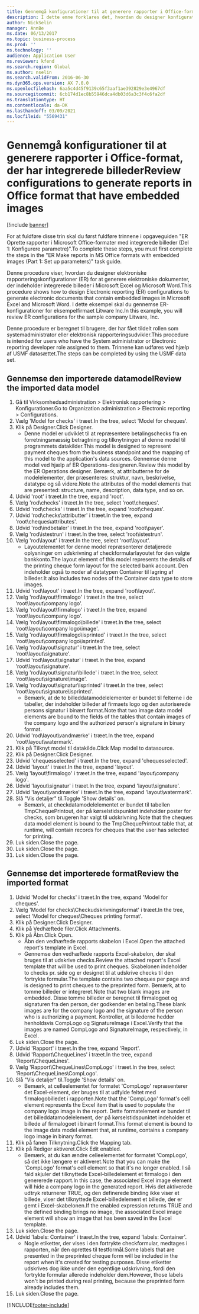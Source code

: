 ```yaml
---
title: Gennemgå konfigurationer til at generere rapporter i Office-format, der har integrerede billeder
description: I dette emne forklares det, hvordan du designer konfigurationer af rapportering for at generere elektroniske dokumenter med integrerede billeder. (Del 1 – Konfigurere parametre).
author: NickSelin
manager: AnnBe
ms.date: 06/13/2017
ms.topic: business-process
ms.prod: ''
ms.technology: ''
audience: Application User
ms.reviewer: kfend
ms.search.region: Global
ms.author: nselin
ms.search.validFrom: 2016-06-30
ms.dyn365.ops.version: AX 7.0.0
ms.openlocfilehash: 6aa5c4d45f9139c65f3aaf1ae392829e3e4967df
ms.sourcegitcommit: 6cb174d1ec8b55946dca4db03d6a3c3f4c6fa2df
ms.translationtype: HT
ms.contentlocale: da-DK
ms.lasthandoff: 03/09/2021
ms.locfileid: "5569431"
---
```

# <a name="review-configurations-to-generate-reports-in-office-format-that-have-embedded-images"></a><span data-ttu-id="89543-104">Gennemgå konfigurationer til at generere rapporter i Office-format, der har integrerede billeder</span><span class="sxs-lookup"><span data-stu-id="89543-104">Review configurations to generate reports in Office format that have embedded images</span></span>

[!include [banner](../../includes/banner.md)]

<span data-ttu-id="89543-105">For at fuldføre disse trin skal du først fuldføre trinnene i opgaveguiden "ER Oprette rapporter i Microsoft Office-formater med integrerede billeder (Del 1: Konfigurere parametre)".</span><span class="sxs-lookup"><span data-stu-id="89543-105">To complete these steps, you must first complete the steps in the "ER Make reports in MS Office formats with embedded images (Part 1: Set up parameters)" task guide.</span></span>

<span data-ttu-id="89543-106">Denne procedure viser, hvordan du designer elektroniske rapporteringskonfigurationer (ER) for at generere elektroniske dokumenter, der indeholder integrerede billeder i Microsoft Excel og Microsoft Word.</span><span class="sxs-lookup"><span data-stu-id="89543-106">This procedure shows how to design Electronic reporting (ER) configurations to generate electronic documents that contain embedded images in Microsoft Excel and Microsoft Word.</span></span> <span data-ttu-id="89543-107">I dette eksempel skal du gennemse ER-konfigurationer for eksempelfirmaet Litware Inc.</span><span class="sxs-lookup"><span data-stu-id="89543-107">In this example, you will review ER configurations for the sample company Litware, Inc.</span></span> 

<span data-ttu-id="89543-108">Denne procedure er beregnet til brugere, der har fået tildelt rollen som systemadministrator eller elektronisk rapporteringsudvikler.</span><span class="sxs-lookup"><span data-stu-id="89543-108">This procedure is intended for users who have the System administrator or Electronic reporting developer role assigned to them.</span></span> <span data-ttu-id="89543-109">Trinnene kan udføres ved hjælp af USMF datasættet.</span><span class="sxs-lookup"><span data-stu-id="89543-109">The steps can be completed by using the USMF data set.</span></span>


## <a name="review-the-imported-data-model"></a><span data-ttu-id="89543-110">Gennemse den importerede datamodel</span><span class="sxs-lookup"><span data-stu-id="89543-110">Review the imported data model</span></span>
1. <span data-ttu-id="89543-111">Gå til Virksomhedsadministration > Elektronisk rapportering > Konfigurationer.</span><span class="sxs-lookup"><span data-stu-id="89543-111">Go to Organization administration > Electronic reporting > Configurations.</span></span>
2. <span data-ttu-id="89543-112">Vælg 'Model for checks' i træet.</span><span class="sxs-lookup"><span data-stu-id="89543-112">In the tree, select 'Model for cheques'.</span></span>
3. <span data-ttu-id="89543-113">Klik på Designer.</span><span class="sxs-lookup"><span data-stu-id="89543-113">Click Designer.</span></span>
    * <span data-ttu-id="89543-114">Denne model er udviklet til at repræsentere betalingschecks fra en forretningsmæssig betragtning og tilknytningen af denne model til programmets datakilder.</span><span class="sxs-lookup"><span data-stu-id="89543-114">This model is designed to represent payment cheques from the business standpoint and the mapping of this model to the application's data sources.</span></span> <span data-ttu-id="89543-115">Gennemse denne model ved hjælp af ER Operations-designeren.</span><span class="sxs-lookup"><span data-stu-id="89543-115">Review this model by the ER Operations designer.</span></span> <span data-ttu-id="89543-116">Bemærk, at attributterne for de modelelementer, der præsenteres: struktur, navn, beskrivelse, datatype og så videre.</span><span class="sxs-lookup"><span data-stu-id="89543-116">Note the attributes of the model elements that are presented: structure, name, description, data type, and so on.</span></span>   
4. <span data-ttu-id="89543-117">Udvid 'root' i træet.</span><span class="sxs-lookup"><span data-stu-id="89543-117">In the tree, expand 'root'.</span></span>
5. <span data-ttu-id="89543-118">Vælg 'rod\checks' i træet.</span><span class="sxs-lookup"><span data-stu-id="89543-118">In the tree, select 'root\cheques'.</span></span>
6. <span data-ttu-id="89543-119">Udvid 'rod\checks' i træet.</span><span class="sxs-lookup"><span data-stu-id="89543-119">In the tree, expand 'root\cheques'.</span></span>
7. <span data-ttu-id="89543-120">Udvid 'rod\checks\attributter' i træet.</span><span class="sxs-lookup"><span data-stu-id="89543-120">In the tree, expand 'root\cheques\attributes'.</span></span>
8. <span data-ttu-id="89543-121">Udvid 'rod\indbetaler' i træet.</span><span class="sxs-lookup"><span data-stu-id="89543-121">In the tree, expand 'root\payer'.</span></span>
9. <span data-ttu-id="89543-122">Vælg 'rod\istestrun' i træet.</span><span class="sxs-lookup"><span data-stu-id="89543-122">In the tree, select 'root\istestrun'.</span></span>
10. <span data-ttu-id="89543-123">Vælg 'rod\layout' i træet.</span><span class="sxs-lookup"><span data-stu-id="89543-123">In the tree, select 'root\layout'.</span></span>
    * <span data-ttu-id="89543-124">Layoutelementet for denne model repræsenterer detaljerede oplysninger om udskrivning af checkformularlayoutet for den valgte bankkonto.</span><span class="sxs-lookup"><span data-stu-id="89543-124">The layout element of this model represents the details of the printing cheque form layout for the selected bank account.</span></span> <span data-ttu-id="89543-125">Den indeholder også to noder af datatypen Container til lagring af billeder.</span><span class="sxs-lookup"><span data-stu-id="89543-125">It also includes two nodes of the Container data type to store images.</span></span>   
11. <span data-ttu-id="89543-126">Udvid 'rod\layout' i træet.</span><span class="sxs-lookup"><span data-stu-id="89543-126">In the tree, expand 'root\layout'.</span></span>
12. <span data-ttu-id="89543-127">Vælg 'rod\layout\firmalogo' i træet.</span><span class="sxs-lookup"><span data-stu-id="89543-127">In the tree, select 'root\layout\company logo'.</span></span>
13. <span data-ttu-id="89543-128">Vælg 'rod\layout\firmalogo' i træet.</span><span class="sxs-lookup"><span data-stu-id="89543-128">In the tree, expand 'root\layout\company logo'.</span></span>
14. <span data-ttu-id="89543-129">Vælg 'rod\layout\firmalogo\billede' i træet.</span><span class="sxs-lookup"><span data-stu-id="89543-129">In the tree, select 'root\layout\company logo\image'.</span></span>
15. <span data-ttu-id="89543-130">Vælg 'rod\layout\firmalogo\isprinted' i træet.</span><span class="sxs-lookup"><span data-stu-id="89543-130">In the tree, select 'root\layout\company logo\isprinted'.</span></span>
16. <span data-ttu-id="89543-131">Vælg 'rod\layout\signatur' i træet.</span><span class="sxs-lookup"><span data-stu-id="89543-131">In the tree, select 'root\layout\signature'.</span></span>
17. <span data-ttu-id="89543-132">Udvid 'rod\layout\signatur' i træet.</span><span class="sxs-lookup"><span data-stu-id="89543-132">In the tree, expand 'root\layout\signature'.</span></span>
18. <span data-ttu-id="89543-133">Vælg 'rod\layout\signatur\billede' i træet.</span><span class="sxs-lookup"><span data-stu-id="89543-133">In the tree, select 'root\layout\signature\image'.</span></span>
19. <span data-ttu-id="89543-134">Vælg 'rod\layout\signatur\isprinted' i træet.</span><span class="sxs-lookup"><span data-stu-id="89543-134">In the tree, select 'root\layout\signature\isprinted'.</span></span>
    * <span data-ttu-id="89543-135">Bemærk, at de to billeddatamodelelementer er bundet til felterne i de tabeller, der indeholder billeder af firmaets logo og den autoriserede persons signatur i binært format.</span><span class="sxs-lookup"><span data-stu-id="89543-135">Note that two image data model elements are bound to the fields of the tables that contain images of the company logo and the authorized person's signature in binary format.</span></span>  
20. <span data-ttu-id="89543-136">Udvid 'rod\layout\vandmærke' i træet.</span><span class="sxs-lookup"><span data-stu-id="89543-136">In the tree, expand 'root\layout\watermark'.</span></span>
21. <span data-ttu-id="89543-137">Klik på Tilknyt model til datakilde.</span><span class="sxs-lookup"><span data-stu-id="89543-137">Click Map model to datasource.</span></span>
22. <span data-ttu-id="89543-138">Klik på Designer.</span><span class="sxs-lookup"><span data-stu-id="89543-138">Click Designer.</span></span>
23. <span data-ttu-id="89543-139">Udvid 'chequesselected' i træet.</span><span class="sxs-lookup"><span data-stu-id="89543-139">In the tree, expand 'chequesselected'.</span></span>
24. <span data-ttu-id="89543-140">Udvid 'layout' i træet.</span><span class="sxs-lookup"><span data-stu-id="89543-140">In the tree, expand 'layout'.</span></span>
25. <span data-ttu-id="89543-141">Vælg 'layout\firmalogo' i træet.</span><span class="sxs-lookup"><span data-stu-id="89543-141">In the tree, expand 'layout\company logo'.</span></span>
26. <span data-ttu-id="89543-142">Udvid 'layout\signatur' i træet.</span><span class="sxs-lookup"><span data-stu-id="89543-142">In the tree, expand 'layout\signature'.</span></span>
27. <span data-ttu-id="89543-143">Udvid 'layout\vandmærke' i træet.</span><span class="sxs-lookup"><span data-stu-id="89543-143">In the tree, expand 'layout\watermark'.</span></span>
28. <span data-ttu-id="89543-144">Slå "Vis detaljer" til.</span><span class="sxs-lookup"><span data-stu-id="89543-144">Toggle 'Show details' on.</span></span>
    * <span data-ttu-id="89543-145">Bemærk, at checkdatamodelelementet er bundet til tabellen TmpChequePrintout, der på kørselstidspunktet indeholder poster for checks, som brugeren har valgt til udskrivning.</span><span class="sxs-lookup"><span data-stu-id="89543-145">Note that the cheques data model element is bound to the TmpChequePrintout table that, at runtime, will contain records for cheques that the user has selected for printing.</span></span>   
29. <span data-ttu-id="89543-146">Luk siden.</span><span class="sxs-lookup"><span data-stu-id="89543-146">Close the page.</span></span>
30. <span data-ttu-id="89543-147">Luk siden.</span><span class="sxs-lookup"><span data-stu-id="89543-147">Close the page.</span></span>
31. <span data-ttu-id="89543-148">Luk siden.</span><span class="sxs-lookup"><span data-stu-id="89543-148">Close the page.</span></span>

## <a name="review-the-imported-format"></a><span data-ttu-id="89543-149">Gennemse det importerede format</span><span class="sxs-lookup"><span data-stu-id="89543-149">Review the imported format</span></span>
1. <span data-ttu-id="89543-150">Udvid 'Model for checks' i træet.</span><span class="sxs-lookup"><span data-stu-id="89543-150">In the tree, expand 'Model for cheques'.</span></span>
2. <span data-ttu-id="89543-151">Vælg 'Model for checks\Checkudskrivningsformat' i træet.</span><span class="sxs-lookup"><span data-stu-id="89543-151">In the tree, select 'Model for cheques\Cheques printing format'.</span></span>
3. <span data-ttu-id="89543-152">Klik på Designer.</span><span class="sxs-lookup"><span data-stu-id="89543-152">Click Designer.</span></span>
4. <span data-ttu-id="89543-153">Klik på Vedhæftede filer.</span><span class="sxs-lookup"><span data-stu-id="89543-153">Click Attachments.</span></span>
5. <span data-ttu-id="89543-154">Klik på Åbn.</span><span class="sxs-lookup"><span data-stu-id="89543-154">Click Open.</span></span>
    * <span data-ttu-id="89543-155">Åbn den vedhæftede rapports skabelon i Excel.</span><span class="sxs-lookup"><span data-stu-id="89543-155">Open the attached report's template in Excel.</span></span>  
    * <span data-ttu-id="89543-156">Gennemse den vedhæftede rapports Excel-skabelon, der skal bruges til at udskrive checks.</span><span class="sxs-lookup"><span data-stu-id="89543-156">Review the attached report's Excel template that will be used to print cheques.</span></span> <span data-ttu-id="89543-157">Skabelonen indeholder to checks pr. side og er designet til at udskrive checks til den fortrykte formular.</span><span class="sxs-lookup"><span data-stu-id="89543-157">The template contains two cheques per page and is designed to print cheques to the preprinted form.</span></span> <span data-ttu-id="89543-158">Bemærk, at to tomme billeder er integreret.</span><span class="sxs-lookup"><span data-stu-id="89543-158">Note that two blank images are embedded.</span></span> <span data-ttu-id="89543-159">Disse tomme billeder er beregnet til firmalogoet og signaturen fra den person, der godkender en betaling.</span><span class="sxs-lookup"><span data-stu-id="89543-159">These blank images are for the company logo and the signature of the person who is authorizing a payment.</span></span> <span data-ttu-id="89543-160">Kontroller, at billederne hedder henholdsvis CompLogo og SignatureImage i Excel.</span><span class="sxs-lookup"><span data-stu-id="89543-160">Verify that the images are named CompLogo and SignatureImage, respectively, in Excel.</span></span>   
6. <span data-ttu-id="89543-161">Luk siden.</span><span class="sxs-lookup"><span data-stu-id="89543-161">Close the page.</span></span>
7. <span data-ttu-id="89543-162">Udvid 'Rapport' i træet.</span><span class="sxs-lookup"><span data-stu-id="89543-162">In the tree, expand 'Report'.</span></span>
8. <span data-ttu-id="89543-163">Udvid 'Rapport\ChequeLines' i træet.</span><span class="sxs-lookup"><span data-stu-id="89543-163">In the tree, expand 'Report\ChequeLines'.</span></span>
9. <span data-ttu-id="89543-164">Vælg 'Rapport\ChequeLines\CompLogo' i træet.</span><span class="sxs-lookup"><span data-stu-id="89543-164">In the tree, select 'Report\ChequeLines\CompLogo'.</span></span>
10. <span data-ttu-id="89543-165">Slå "Vis detaljer" til.</span><span class="sxs-lookup"><span data-stu-id="89543-165">Toggle 'Show details' on.</span></span>
    * <span data-ttu-id="89543-166">Bemærk, at celleelementet for formatet 'CompLogo' repræsenterer det Excel-element, der bruges til at udfylde feltet med firmalogobilledet i rapporten.</span><span class="sxs-lookup"><span data-stu-id="89543-166">Note that the 'CompLogo' format's cell element represents the Excel item that is used to populate the company logo image in the report.</span></span> <span data-ttu-id="89543-167">Dette formatelement er bundet til det billeddatamodelelement, der på kørselstidspunktet indeholder et billede af firmalogoet i binært format.</span><span class="sxs-lookup"><span data-stu-id="89543-167">This format element is bound to the image data model element that, at runtime, contains a company logo image in binary format.</span></span>   
11. <span data-ttu-id="89543-168">Klik på fanen Tilknytning.</span><span class="sxs-lookup"><span data-stu-id="89543-168">Click the Mapping tab.</span></span>
12. <span data-ttu-id="89543-169">Klik på Rediger aktiveret.</span><span class="sxs-lookup"><span data-stu-id="89543-169">Click Edit enabled.</span></span>
    * <span data-ttu-id="89543-170">Bemærk, at du kan ændre celleelementet for formatet 'CompLogo', så det ikke længere er aktiveret.</span><span class="sxs-lookup"><span data-stu-id="89543-170">Note that you can make the 'CompLogo' format's cell element so that it's no longer enabled.</span></span> <span data-ttu-id="89543-171">I så fald skjuler det tilknyttede Excel-billedelement et firmalogo i den genererede rapport.</span><span class="sxs-lookup"><span data-stu-id="89543-171">In this case, the associated Excel image element will hide a company logo in the generated report.</span></span> <span data-ttu-id="89543-172">Hvis det aktiverede udtryk returnerer TRUE, og den definerede binding ikke viser et billede, viser det tilknyttede Excel-billedelement et billede, der er gemt i Excel-skabelonen.</span><span class="sxs-lookup"><span data-stu-id="89543-172">If the enabled expression returns TRUE and the defined binding brings no image, the associated Excel image element will show an image that has been saved in the Excel template.</span></span>   
13. <span data-ttu-id="89543-173">Luk siden.</span><span class="sxs-lookup"><span data-stu-id="89543-173">Close the page.</span></span>
14. <span data-ttu-id="89543-174">Udvid 'labels: Container' i træet.</span><span class="sxs-lookup"><span data-stu-id="89543-174">In the tree, expand 'labels: Container'.</span></span>
    * <span data-ttu-id="89543-175">Nogle etiketter, der vises i den fortrykte checkformular, medtages i rapporten, når den oprettes til testformål.</span><span class="sxs-lookup"><span data-stu-id="89543-175">Some labels that are presented in the preprinted cheque form will be included in the report when it's created for testing purposes.</span></span> <span data-ttu-id="89543-176">Disse etiketter udskrives dog ikke under den egentlige udskrivning, fordi den fortrykte formular allerede indeholder dem.</span><span class="sxs-lookup"><span data-stu-id="89543-176">However, those labels won't be printed during real printing, because the preprinted form already includes them.</span></span>  
15. <span data-ttu-id="89543-177">Luk siden.</span><span class="sxs-lookup"><span data-stu-id="89543-177">Close the page.</span></span>



[!INCLUDE[footer-include](../../../../includes/footer-banner.md)]